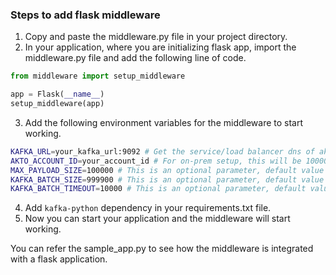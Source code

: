 ### Steps to add flask middleware 

1. Copy and paste the middleware.py file in your project directory.
2. In your application, where you are initializing flask app, import the middleware.py file and add the following line of code.
```python
from middleware import setup_middleware

app = Flask(__name__)
setup_middleware(app)
```
3. Add the following environment variables for the middleware to start working.
```bash
KAFKA_URL=your_kafka_url:9092 # Get the service/load balancer dns of akto-runtime
AKTO_ACCOUNT_ID=your_account_id # For on-prem setup, this will be 1000000, for cloud setup, grab the account id from Settings > About
MAX_PAYLOAD_SIZE=100000 # This is an optional parameter, default value is 100000. Request payloads greater than this size will be ignored
KAFKA_BATCH_SIZE=999900 # This is an optional parameter, default value is 999900. This is the number of requests that will be batched together before sending to kafka
KAFKA_BATCH_TIMEOUT=10000 # This is an optional parameter, default value is 10000. This is the time in milliseconds after which the batch will be sent to kafka
```
4. Add `kafka-python` dependency in your requirements.txt file.
5. Now you can start your application and the middleware will start working.

You can refer the sample_app.py to see how the middleware is integrated with a flask application.


